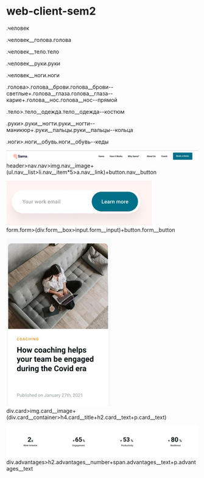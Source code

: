 # web-client-sem2


.человек


.человек__голова.голова

.человек__тело.тело

.человек__руки.руки

.человек__ноги.ноги


.голова>.голова__брови.голова__брови--светлые+.голова__глаза.голова__глаза--карие+.голова__нос.голова__нос--прямой


.тело>.тело__одежда.тело__одежда--костюм


.руки>.руки__ногти.руки__ногти--маникюр+.руки__пальцы.руки__пальцы--кольца


.ноги>.ноги__обувь.ноги__обувь--кеды




![Image alt](scrin_nav.jpg)  
header>nav.nav>img.nav__image+(ul.nav__list>li.nav__item*5>a.nav__link)+button.nav__button

![Image alt](scrin_form.jpg)  
form.form>(div.form__box>input.form__input)+button.form__button

![Image alt](scrin_card.jpg)  
div.card>img.card__image+(div.card__container>h4.card__title+h2.card__text+p.card__text)

![Image alt](scrin_adv.jpg)    
div.advantages>h2.advantages__number+span.advantages__text+p.advantages__text

